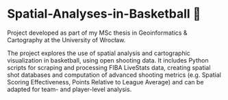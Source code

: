 # Spatial-Analyses-in-Basketball 🏀

Project developed as part of my MSc thesis in Geoinformatics & Cartography at the University of Wrocław.

The project explores the use of spatial analysis and cartographic visualization in basketball, using open shooting data. It includes Python scripts for scraping and processing FIBA LiveStats data, creating spatial shot databases and computation of advanced shooting metrics (e.g. Spatial Scoring Effectiveness, Points Relative to League Average) and can be adapted for team- and player-level analysis.
